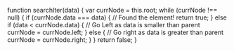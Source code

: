
function searchIter(data) {
   var  currNode = this.root;
   while (currNode !== null) {
      if (currNode.data === data) {
         // Found the element!
         return true;
      } else if (data < currNode.data) {
         // Go Left as data is smaller than parent
         currNode = currNode.left;
      } else {
         // Go right as data is greater than parent
         currNode = currNode.right;
      }
   }
   return false;
}